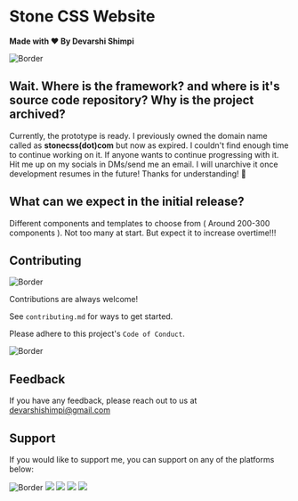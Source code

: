 # Stone CSS Website

**Made with ❤ By Devarshi Shimpi**

![Border](images/border.png)

## Wait. Where is the framework? and where is it's source code repository? Why is the project archived?

Currently, the prototype is ready. I previously owned the domain name called as **stonecss(dot)com** but now as expired. I couldn't find enough time to continue working on it. If anyone wants to continue progressing with it. Hit me up on my socials in DMs/send me an email. I will unarchive it once development resumes in the future! Thanks for understanding! 🙏

## What can we expect in the initial release?

Different components and templates to choose from ( Around 200-300 components ). Not too many at start. But expect it to increase overtime!!!

## Contributing

![Border](images/border.png)

Contributions are always welcome!

See `contributing.md` for ways to get started.

Please adhere to this project's `Code of Conduct`.

![Border](images/border.png)
## Feedback

If you have any feedback, please reach out to us at devarshishimpi@gmail.com

## Support

If you would like to support me, you can support on any of the platforms below:

![Border](images/border.png)
<a href="https://www.vultr.com/?ref=9043736" target="_blank"><img src="images/vultr-try.png"/></a>
<a href="https://dvsdonatebtc.netlify.app/" target="_blank"><img src="images/btc-try.png"/></a>
<a href="https://www.patreon.com/dvstech" target="_blank"><img src="images/patreon-try.png"/></a>
<a href="https://www.buymeacoffee.com/dvstech" target="_blank"><img src="images/buymeacoffee-try.png"/></a>
